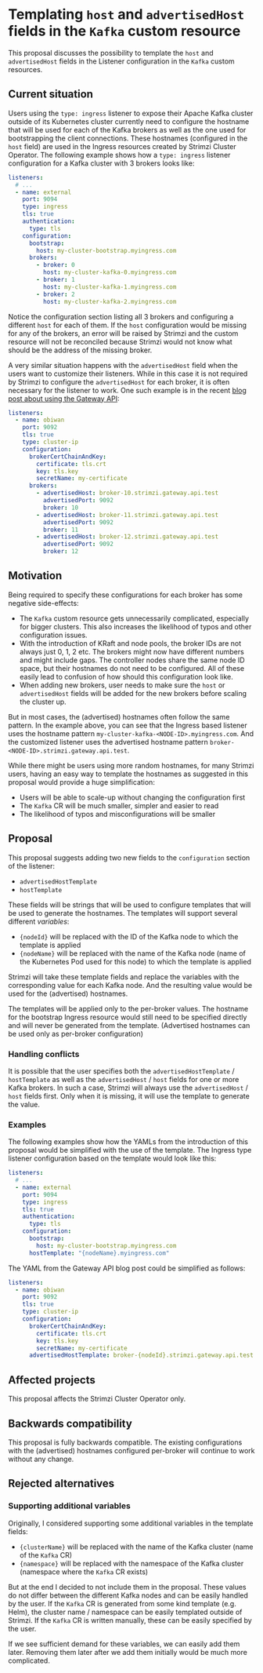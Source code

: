 # Templating `host` and `advertisedHost` fields in the `Kafka` custom resource

This proposal discusses the possibility to template the `host` and `advertisedHost` fields in the Listener configuration in the `Kafka` custom resources.

## Current situation

Users using the `type: ingress` listener to expose their Apache Kafka cluster outside of its Kubernetes cluster currently need to configure the hostname that will be used for each of the Kafka brokers as well as the one used for bootstrapping the client connections.
These hostnames (configured in the `host` field) are used in the Ingress resources created by Strimzi Cluster Operator.
The following example shows how a `type: ingress` listener configuration for a Kafka cluster with 3 brokers looks like:

```yaml
listeners:
  # ...
  - name: external
    port: 9094
    type: ingress
    tls: true
    authentication:
      type: tls
    configuration:
      bootstrap:
        host: my-cluster-bootstrap.myingress.com
      brokers:
        - broker: 0
          host: my-cluster-kafka-0.myingress.com
        - broker: 1
          host: my-cluster-kafka-1.myingress.com
        - broker: 2
          host: my-cluster-kafka-2.myingress.com
```

Notice the configuration section listing all 3 brokers and configuring a different `host` for each of them.
If the `host` configuration would be missing for any of the brokers, an error will be raised by Strimzi and the custom resource will not be reconciled because Strimzi would not know what should be the address of the missing broker.

A very similar situation happens with the `advertisedHost` field when the users want to customize their listeners.
While in this case it is not required by Strimzi to configure the `advertisedHost` for each broker, it is often necessary for the listener to work.
One such example is in the recent [blog post about using the Gateway API](https://strimzi.io/blog/2024/08/16/accessing-kafka-with-gateway-api/):

```yaml
listeners:
  - name: obiwan
    port: 9092
    tls: true
    type: cluster-ip
    configuration:
      brokerCertChainAndKey:
        certificate: tls.crt
        key: tls.key
        secretName: my-certificate
      brokers:
        - advertisedHost: broker-10.strimzi.gateway.api.test
          advertisedPort: 9092
          broker: 10
        - advertisedHost: broker-11.strimzi.gateway.api.test
          advertisedPort: 9092
          broker: 11
        - advertisedHost: broker-12.strimzi.gateway.api.test
          advertisedPort: 9092
          broker: 12
```

## Motivation

Being required to specify these configurations for each broker has some negative side-effects:
* The `Kafka` custom resource gets unnecessarily complicated, especially for bigger clusters.
  This also increases the likelihood of typos and other configuration issues.
* With the introduction of KRaft and node pools, the broker IDs are not always just 0, 1, 2 etc.
  The brokers might now have different numbers and might include gaps.
  The controller nodes share the same node ID space, but their hostnames do not need to be configured.
  All of these easily lead to confusion of how should this configuration look like.
* When adding new brokers, user needs to make sure the `host` or `advertisedHost` fields will be added for the new brokers before scaling the cluster up.

But in most cases, the (advertised) hostnames often follow the same pattern.
In the example above, you can see that the Ingress based listener uses the hostname pattern `my-cluster-kafka-<NODE-ID>.myingress.com`.
And the customized listener uses the advertised hostname pattern `broker-<NODE-ID>.strimzi.gateway.api.test`.

While there might be users using more random hostnames, for many Strimzi users, having an easy way to template the hostnames as suggested in this proposal would provide a huge simplification:
* Users will be able to scale-up without changing the configuration first
* The `Kafka` CR will be much smaller, simpler and easier to read
* The likelihood of typos and misconfigurations will be smaller

## Proposal

This proposal suggests adding two new fields to the `configuration` section of the listener:
* `advertisedHostTemplate`
* `hostTemplate`

These fields will be strings that will be used to configure templates that will be used to generate the hostnames.
The templates will support several different _variables_:
* `{nodeId}` will be replaced with the ID of the Kafka node to which the template is applied
* `{nodeName}` will be replaced with the name of the Kafka node (name of the Kubernetes Pod used for this node) to which the template is applied

Strimzi will take these template fields and replace the variables with the corresponding value for each Kafka node.
And the resulting value would be used for the (advertised) hostnames.

The templates will be applied only to the per-broker values.
The hostname for the bootstrap Ingress resource would still need to be specified directly and will never be generated from the template.
(Advertised hostnames can be used only as per-broker configuration)

### Handling conflicts

It is possible that the user specifies both the `advertisedHostTemplate` / `hostTemplate` as well as the `advertisedHost` / `host` fields for one or more Kafka brokers.
In such a case, Strimzi will always use the `advertisedHost` / `host` fields first.
Only when it is missing, it will use the template to generate the value.

### Examples

The following examples show how the YAMLs from the introduction of this proposal would be simplified with the use of the template.
The Ingress type listener configuration based on the template would look like this:

```yaml
listeners:
  # ...
  - name: external
    port: 9094
    type: ingress
    tls: true
    authentication:
      type: tls
    configuration:
      bootstrap:
        host: my-cluster-bootstrap.myingress.com
      hostTemplate: "{nodeName}.myingress.com"
```

The YAML from the Gateway API blog post could be simplified as follows:

```yaml
listeners:
  - name: obiwan
    port: 9092
    tls: true
    type: cluster-ip
    configuration:
      brokerCertChainAndKey:
        certificate: tls.crt
        key: tls.key
        secretName: my-certificate
      advertisedHostTemplate: broker-{nodeId}.strimzi.gateway.api.test
```

## Affected projects

This proposal affects the Strimzi Cluster Operator only.

## Backwards compatibility

This proposal is fully backwards compatible.
The existing configurations with the (advertised) hostnames configured per-broker will continue to work without any change.

## Rejected alternatives

### Supporting additional variables

Originally, I considered supporting some additional variables in the template fields:
* `{clusterName}` will be replaced with the name of the Kafka cluster (name of the `Kafka` CR)
* `{namespace}` will be replaced with the namespace of the Kafka cluster (namespace where the `Kafka` CR exists)

But at the end I decided to not include them in the proposal.
These values do not differ between the different Kafka nodes and can be easily handled by the user.
If the `Kafka` CR is generated from some kind template (e.g. Helm), the cluster name / namespace can be easily templated outside of Strimzi.
If the `Kafka` CR is written manually, these can be easily specified by the user.

If we see sufficient demand for these variables, we can easily add them later.
Removing them later after we add them initially would be much more complicated.
